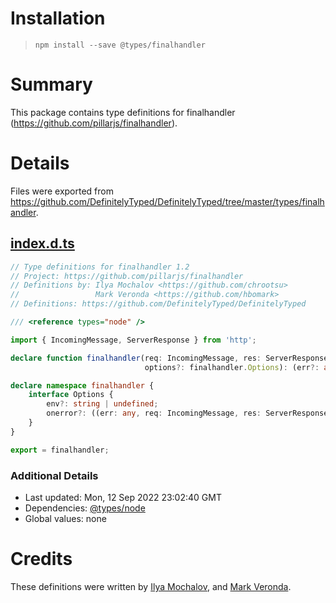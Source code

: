 # Installation
> `npm install --save @types/finalhandler`

# Summary
This package contains type definitions for finalhandler (https://github.com/pillarjs/finalhandler).

# Details
Files were exported from https://github.com/DefinitelyTyped/DefinitelyTyped/tree/master/types/finalhandler.
## [index.d.ts](https://github.com/DefinitelyTyped/DefinitelyTyped/tree/master/types/finalhandler/index.d.ts)
````ts
// Type definitions for finalhandler 1.2
// Project: https://github.com/pillarjs/finalhandler
// Definitions by: Ilya Mochalov <https://github.com/chrootsu>
//                 Mark Veronda <https://github.com/hbomark>
// Definitions: https://github.com/DefinitelyTyped/DefinitelyTyped

/// <reference types="node" />

import { IncomingMessage, ServerResponse } from 'http';

declare function finalhandler(req: IncomingMessage, res: ServerResponse,
                              options?: finalhandler.Options): (err?: any) => void;

declare namespace finalhandler {
    interface Options {
        env?: string | undefined;
        onerror?: ((err: any, req: IncomingMessage, res: ServerResponse) => void) | undefined;
    }
}

export = finalhandler;

````

### Additional Details
 * Last updated: Mon, 12 Sep 2022 23:02:40 GMT
 * Dependencies: [@types/node](https://npmjs.com/package/@types/node)
 * Global values: none

# Credits
These definitions were written by [Ilya Mochalov](https://github.com/chrootsu), and [Mark Veronda](https://github.com/hbomark).
